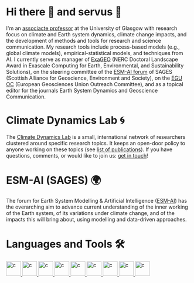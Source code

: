 # Hi there 👋 and servus 🍺
I'm an [associacte professor](https://www.gla.ac.uk/schools/ges/staff/sebastianmutz/) at the University of Glasgow with research focus on climate and Earth system dynamics, climate change impacts, and the development of methods and tools for research and science communication. My research tools include process-based models (e.g., global climate models), empirical-statistical models, and techniques from AI. I currently serve as manager of [ExaGEO](https://www.exageo.org/) (NERC Doctoral Landscape Award in Exascale Computing for Earth, Environmental, and Sustainability Solutions), on the steering committee of the [ESM-AI forum](https://sages.ac.uk/research/fora/earth-system-modelling-artificial-intelligence-esm-ai/) of SAGES (Scottish Alliance for Geoscience, Environment and Society), on the [EGU OC](https://www.egu.eu/outreach/) (European Geosciences Union Outreach Committee), and as a topical editor for the journals Earth System Dynamics and Geoscience Communication.

# Climate Dynamics Lab 🌀
The [Climate Dynamics Lab](https://mutz.science/) is a small, international network of researchers clustered around specific research topics. It keeps an open-door policy to anyone working on these topics (see [list of publications](https://mutz.science/res/pub.html)). If you have questions, comments, or would like to join us: [get in touch](mailto:sebastian@mutz.science)!

# ESM-AI (SAGES) 🌍
The forum for Earth System Modelling & Artificial Intelligence ([ESM-AI](https://sages.ac.uk/research/fora/earth-system-modelling-artificial-intelligence-esm-ai/)) has the overarching aim to advance current understanding of the inner working of the Earth system, of its variations under climate change, and of the impacts this will bring about, using modelling and data-driven approaches. 

# Languages and Tools 🛠
<p align="left"> 
<a href="https://fortran-lang.org/" target="_blank" rel="noreferrer"> <img src="https://cdn.jsdelivr.net/gh/devicons/devicon@latest/icons/fortran/fortran-original.svg" alt="c" width="40" height="40"/> </a>
<a href="https://www.python.org/" target="_blank" rel="noreferrer"> <img src="https://cdn.jsdelivr.net/gh/devicons/devicon@latest/icons/python/python-original.svg" alt="c" width="40" height="40"/> </a>
<a href="https://tiswww.case.edu/php/chet/bash/bashtop.html" target="_blank" rel="noreferrer"> <img src="https://cdn.jsdelivr.net/gh/devicons/devicon@latest/icons/bash/bash-original.svg" alt="c" width="40" height="40"/> </a>
<a href="https://www.linux.org/" target="_blank" rel="noreferrer"> <img src="https://cdn.jsdelivr.net/gh/devicons/devicon@latest/icons/linux/linux-original.svg" alt="c" width="40" height="40"/> </a>
<a href="https://www.blender.org/" target="_blank" rel="noreferrer"> <img src="https://cdn.jsdelivr.net/gh/devicons/devicon@latest/icons/blender/blender-original.svg" alt="c" width="40" height="40"/> </a>
<a href="https://inkscape.org/" target="_blank" rel="noreferrer"> <img src="https://cdn.jsdelivr.net/gh/devicons/devicon@latest/icons/inkscape/inkscape-original.svg" alt="c" width="40" height="40"/> </a>
<a href="https://www.latex-project.org/" target="_blank" rel="noreferrer"> <img src="https://cdn.jsdelivr.net/gh/devicons/devicon@latest/icons/latex/latex-original.svg" alt="c" width="40" height="40"/> </a>
<a href="https://www.libsdl.org/" target="_blank" rel="noreferrer"> <img src="https://cdn.jsdelivr.net/gh/devicons/devicon@latest/icons/sdl/sdl-original.svg" alt="c" width="40" height="40"/> </a>
<a href="https://www.raspberrypi.com/" target="_blank" rel="noreferrer"> <img src="https://cdn.jsdelivr.net/gh/devicons/devicon@latest/icons/raspberrypi/raspberrypi-original.svg" alt="c" width="40" height="40"/> </a>
</p>                 

<!--
**sebastian-mutz/sebastian-mutz** is a ✨ _special_ ✨ repository because its `README.md` (this file) appears on your GitHub profile.

Here are some ideas to get you started:

- 🔭 I’m currently working on ...
- 🌱 I’m currently learning ...
- 👯 I’m looking to collaborate on ...
- 🤔 I’m looking for help with ...
- 💬 Ask me about ...
- 📫 How to reach me: ...
- 😄 Pronouns: ...
- ⚡ Fun fact: ...
-->
